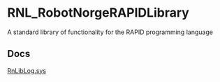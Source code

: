 # RNL_RobotNorgeRAPIDLibrary
A standard library of functionality for the RAPID programming language

## Docs
[RnLibLog.sys](RnLibLog.md)
